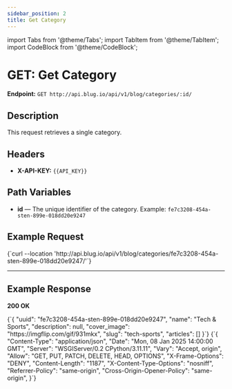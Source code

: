 ```yaml
---
sidebar_position: 2
title: Get Category
---
```


import Tabs from '@theme/Tabs';
import TabItem from '@theme/TabItem';
import CodeBlock from '@theme/CodeBlock';


# GET: Get Category

**Endpoint:**
`GET http://api.blug.io/api/v1/blog/categories/:id/`

## Description

This request retrieves a single category.

## Headers

- **X-API-KEY:** `{{API_KEY}}`

## Path Variables

- **id** — The unique identifier of the category.
  Example: `fe7c3208-454a-sten-899e-018dd20e9247`


## Example Request

<Tabs>
  <TabItem value="curl" label="cURL" default>
    <CodeBlock language="bash">
      {`curl --location 'http://api.blug.io/api/v1/blog/categories/fe7c3208-454a-sten-899e-018dd20e9247/'`}
    </CodeBlock>
  </TabItem>
</Tabs>

---

## Example Response

**200 OK**

<Tabs>
  <TabItem value="body" label="Body" default>
    <CodeBlock language="json">
      {`{
    "uuid": "fe7c3208-454a-sten-899e-018dd20e9247",
    "name": "Tech & Sports",
    "description": null,
    "cover_image": "https://imgflip.com/gif/931mkx",
    "slug": "tech-sports",
    "articles": []
}`}
    </CodeBlock>
  </TabItem>

  <TabItem value="headers" label="Headers">
    <CodeBlock language="json">
      {`{
  "Content-Type": "application/json",
  "Date": "Mon, 08 Jan 2025 14:00:00 GMT",
  "Server": "WSGIServer/0.2 CPython/3.11.11",
  "Vary": "Accept, origin",
  "Allow": "GET, PUT, PATCH, DELETE, HEAD, OPTIONS",
  "X-Frame-Options": "DENY",
  "Content-Length": "1187",
  "X-Content-Type-Options": "nosniff",
  "Referrer-Policy": "same-origin",
  "Cross-Origin-Opener-Policy": "same-origin",
}`}
    </CodeBlock>
  </TabItem>
</Tabs>
